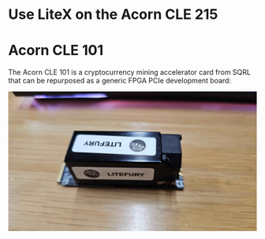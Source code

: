 # Use LiteX on the Acorn CLE 215

# Acorn CLE 101

The Acorn CLE 101 is a cryptocurrency mining accelerator card from SQRL that can be repurposed as a generic FPGA PCIe development board:

![Acorn CLE 101](20251025_140851.jpg)
